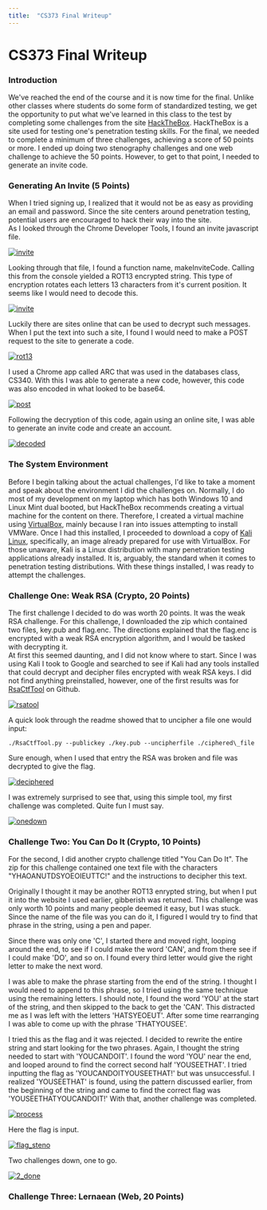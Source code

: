 ```yaml
---
title:  "CS373 Final Writeup"
---
```


# CS373 Final Writeup   

### Introduction   
We've reached the end of the course and it is now time for the final. Unlike other classes where students do some form of standardized testing, we get the opportunity to put what we've learned in this class to the test by completing some challenges from the site [HackTheBox](https://www.hackthebox.eu/). HackTheBox is a site used for testing one's penetration testing skills. For the final, we needed to complete a minimum of three challenges, achieving a score of 50 points or more. I ended up doing two stenography challenges and one web challenge to achieve the 50 points. However, to get to that point, I needed to generate an invite code.   
### Generating An Invite (5 Points)
When I tried signing up, I realized that it would not be as easy as providing an email and password. Since the site centers around penetration testing, potential users are encouraged to hack their way into the site.   
As I looked through the Chrome Developer Tools, I found an invite javascript file.   
<!-- [![alt text](image link)](web link) -->
   
   [![invite](/CS373/assets/invite_code/inviteapi.png?raw=true "Invite API")](/CS373/assets/invite_code/inviteapi.png?raw=true)   
   
   Looking through that file, I found a function name, makeInviteCode. Calling this from the console yielded a ROT13 encrypted string. This type of encryption rotates each letters 13 characters from it's current position. It seems like I would need to decode this.   
   
   [![invite](/CS373/assets/invite_code/makeinvitecode.png?raw=true "makeInviteCode()")](/CS373/assets/invite_code/makeinvitecode.png?raw=true)   

Luckily there are sites online that can be used to decrypt such messages. When I put the text into such a site, I found I would need to make a POST request to the site to generate a code.   
   
   [![rot13](/CS373/assets/invite_code/rot13.png?raw=true "ROT13")](/CS373/assets/invite_code/rot13.png?raw=true)   

I used a Chrome app called ARC that was used in the databases class, CS340. With this I was able to generate a new code, however, this code was also encoded in what looked to be base64.   
   
   [![post](/CS373/assets/invite_code/post.png?raw=true "POST call")](/CS373/assets/invite_code/post.png?raw=true)   

Following the decryption of this code, again using an online site, I was able to generate an invite code and create an account.   
   
   [![decoded](/CS373/assets/invite_code/decode.png?raw=true "Decoded Invite")](/CS373/assets/invite_code/decode.png?raw=true)   

### The System Environment   
Before I begin talking about the actual challenges, I'd like to take a moment and speak about the environment I did the challenges on. Normally, I do most of my development on my laptop which has both Windows 10 and Linux Mint dual booted, but HackTheBox recommends creating a virtual machine for the content on there. Therefore, I created a virtual machine using [VirtualBox](https://www.virtualbox.org/), mainly because I ran into issues attempting to install VMWare. Once I had this installed, I proceeded to download a copy of [Kali Linux](https://www.kali.org/), specifically, an image already prepared for use with VirtualBox. For those unaware, Kali is a Linux distribution with many penetration testing applications already installed. It is, arguably, the standard when it comes to penetration testing distributions. With these things installed, I was ready to attempt the challenges.   

### Challenge One: Weak RSA (Crypto, 20 Points)   
The first challenge I decided to do was worth 20 points. It was the weak RSA challenge. For this challenge, I downloaded the zip which contained two files, key.pub and flag.enc. The directions explained that the flag.enc is encrypted with a weak RSA encryption algorithm, and I would be tasked with decrypting it.   
At first this seemed daunting, and I did not know where to start. Since I was using Kali I took to Google and searched to see if Kali had any tools installed that could decrypt and decipher files encrypted with weak RSA keys. I did not find anything preinstalled, however, one of the first results was for [RsaCtfTool](https://github.com/Ganapati/RsaCtfTool) on Github.   
   
   [![rsatool](/CS373/assets/weakrsa/rsa_tool.png?raw=true "RsaCtfTool")](/CS373/assets/weakrsa/rsa_tool.png?raw=true)

A quick look through the readme showed that to uncipher a file one would input:
```
./RsaCtfTool.py --publickey ./key.pub --uncipherfile ./ciphered\_file
```   
Sure enough, when I used that entry the RSA was broken and file was decrypted to give the flag.   
   
   [![deciphered](/CS373/assets/weakrsa/deciphered.png?raw=true "Deciphered")](/CS373/assets/weakrsa/deciphered.png?raw=true)

I was extremely surprised to see that, using this simple tool, my first challenge was completed. Quite fun I must say.   
   
   [![onedown](/CS373/assets/weakrsa/proof_of_challenge_1.png?raw=true "One Down")](/CS373/assets/weakrsa/proof_of_challenge_1.png?raw=true)   

### Challenge Two: You Can Do It (Crypto, 10 Points)   
For the second, I did another crypto challenge titled "You Can Do It". The zip for this challenge contained one text file with the characters "YHAOANUTDSYOEOIEUTTC!" and the instructions to decipher this text.   

Originally I thought it may be another ROT13 enrypted string, but when I put it into the website I used earlier, gibberish was returned. This challenge was only worth 10 points and many people deemed it easy, but I was stuck. Since the name of the file was you can do it, I figured I would try to find that phrase in the string, using a pen and paper.   

Since there was only one 'C', I started there and moved right, looping around the end, to see if I could make the word 'CAN', and from there see if I could make 'DO', and so on. I found every third letter would give the right letter to make the next word.   

I was able to make the phrase starting from the end of the string. I thought I would need to append to this phrase, so I tried using the same technique using the remaining letters. I should note, I found the word 'YOU' at the start of the string, and then skipped to the back to get the 'CAN'. This distracted me as I was left with the letters 'HATSYEOEUT'. After some time rearranging I was able to come up with the phrase 'THATYOUSEE'.   

I tried this as the flag and it was rejected. I decided to rewrite the entire string and start looking for the two phrases. Again, I thought the string needed to start with 'YOUCANDOIT'. I found the word 'YOU' near the end, and looped around to find the correct second half 'YOUSEETHAT'. I tried inputting the flag as 'YOUCANDOITYOUSEETHAT!' but was unsuccessful. I realized 'YOUSEETHAT' is found, using the pattern discussed earlier, from the beginning of the string and came to find the correct flag was 'YOUSEETHATYOUCANDOIT!' With that, another challenge was completed.   
   
   [![process](/CS373/assets/youcan/process.jpg?raw=true "The Process")](/CS373/assets/youcan/process.jpg?raw=true)

   Here the flag is input.

   [![flag_steno](/CS373/assets/youcan/flag_steno.png?raw=true "Flag Input")](/CS373/assets/youcan/flag_steno.png?raw=true)

   Two challenges down, one to go.

   [![2_done](/CS373/assets/youcan/2_done.png?raw=true "Two Down")](/CS373/assets/youcan/2_done.png?raw=true)

### Challenge Three: Lernaean (Web, 20 Points)